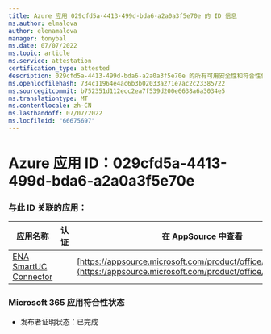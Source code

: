 ```yaml
---
title: Azure 应用 029cfd5a-4413-499d-bda6-a2a0a3f5e70e 的 ID 信息
ms.author: elmalova
author: elenamalova
manager: tonybal
ms.date: 07/07/2022
ms.topic: article
ms.service: attestation
certification_type: attested
description: 029cfd5a-4413-499d-bda6-a2a0a3f5e70e 的所有可用安全性和符合性信息。
ms.openlocfilehash: 734c11964e4ac6b3b02033a271e7ac2c23385722
ms.sourcegitcommit: b752351d112ecc2ea7f539d200e6638a6a3034e5
ms.translationtype: MT
ms.contentlocale: zh-CN
ms.lasthandoff: 07/07/2022
ms.locfileid: "66675697"
---
```

# <a name="azure-app-id-029cfd5a-4413-499d-bda6-a2a0a3f5e70e"></a>Azure 应用 ID：029cfd5a-4413-499d-bda6-a2a0a3f5e70e


### <a name="apps-associated-with-this-id"></a>与此 ID 关联的应用：
| **应用名称** | **认证** | **在 AppSource 中查看** |
|--------------|---------------|-----------------------|
| [ENA SmartUC Connector](../forward/WA200003354.md) |  | [https://appsource.microsoft.com/product/office/WA200003354](https://appsource.microsoft.com/product/office/WA200003354) |

### <a name="microsoft-365-app-compliance-status"></a>Microsoft 365 应用符合性状态
- 发布者证明状态：已完成
